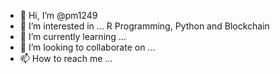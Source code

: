 - 👋 Hi, I’m @pm1249
- 👀 I’m interested in ... R Programming, Python and Blockchain
- 🌱 I’m currently learning ...
- 💞️ I’m looking to collaborate on ...
- 📫 How to reach me ...

<!---
pm1249/pm1249 is a ✨ special ✨ repository because its `README.md` (this file) appears on your GitHub profile.
You can click the Preview link to take a look at your changes.
--->
